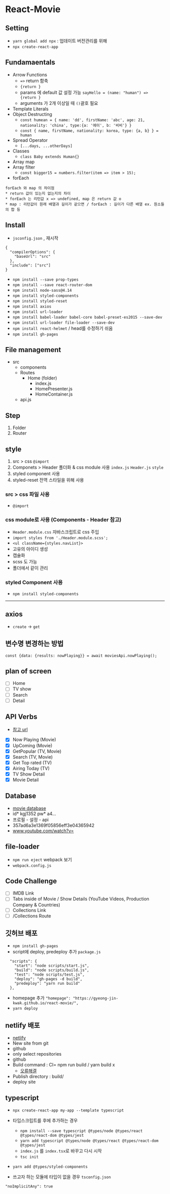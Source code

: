 # React-Movie

## Setting

- `yarn global add npx` : 업데이트 버전관리를 위해
- `npx create-react-app`

## Fundamaentals

- Arrow Functions
  - `=>` return 함축
  - `{return }`
  - params 에 default 값 설정 가능 `sayHello = (name: "human") => {return }`
  - arguments 가 2개 이상일 때 `()`괄호 필요
- Template Literals
- Object Destructing
  - `const humean = { name: 'dd', firstName: 'abc', age: 21, nationality: 'china', type:{a: '에이', b: '비비'} }`
  - `const { name, firstName, nationality: korea, type: {a, b} } = human`
- Spread Operator
  - `[...days, ...otherDays]`
- Classes
  - `class Baby extends Human{}`
- Array map
- Array filter
  - `const bigger15 = numbers.filter(item => item > 15);`
- forEach

```
forEach 와 map 의 차이점
* return 값이 있는지 없는지의 차이
* forEach 는 리턴값 x => undefined, map 은 return 값 o
* map : 리턴값이 원래 배열과 길이가 같으면 / forEach : 길이가 다른 배열 ex. 원소들의 합 등
```

## Install

- `jsconfig.json` , 재시작

```
{
  "compilerOptions": {
    "baseUrl": "src"
  },
  "include": ["src"]
}
```

- `npm install --save prop-types`
- `npm install --save react-router-dom`
- `npm install node-sass@4.14`
- `npm install styled-components`
- `npm install styled-reset`
- `npm install axios`
- `npm install url-loader`
- `npm install babel-loader babel-core babel-preset-es2015 --save-dev`
- `npm install url-loader file-loader --save-dev`
- `npm install react-helmet` / head를 수정하기 쉬움
- `npm install gh-pages`

## File management

- src
  - components
  - Routes
    - Home (folder)
      - index.js
      - HomePresenter.js
      - HomeContainer.js
  - api.js

## Step

1. Folder
2. Router

## style

1. src > css `@import`
2. Componets > Header 폴더화 &amp; css module 사용 `index.js` `Header.js` `style`
3. styled component 사용
4. styled-reset 전역 스타일을 위해 사용

### src > css 파일 사용

- `@import`

### css module로 사용 (Components - Header 참고)

- `Header.module.css` 자바스크립트로 css 주입
- `import styles from './Header.module.scss';`
- `<ul className={styles.navList}>`
- 고유의 아이디 생성
- 캡슐화
- scss 도 가능
- 폴더에서 같이 관리

### styled Component 사용

- `npm install styled-components`

---

## axios

- `create` -> `get`

## 변수명 변경하는 방법

`const {data: {results: nowPlaying}} = await moviesApi.nowPlaying();`

## plan of screen

- [ ] Home
- [ ] TV show
- [ ] Search
- [ ] Detail

## API Verbs

- [참고 url](https://developers.themoviedb.org/3/getting-started/introduction)

* [x] Now Playing (Movie)
* [x] UpComing (Movie)
* [x] GetPopular (TV, Movie)
* [x] Search (TV, Movie)
* [x] Get Top rated (TV)
* [x] Airing Today (TV)
* [x] TV Show Detail
* [x] Movie Detail

## Database

- [movie database](https://www.themoviedb.org/documentation/api)
- id* kgj1352 pw* a4...
- 프로필 - 설정 - api
- 357ad6a3e1369f05856eff3e04365942
- www.youtube.com/watch?v=

## file-loader

- `npm run eject` webpack 보기
- `webpack.config.js`

## Code Challenge

- [ ] IMDB Link
- [ ] Tabs inside of Movie / Show Details (YouTube Videos, Production Company & Countries)
- [ ] Collections Link
- [ ] /Collections Route

## 깃허브 배포

- `npm install gh-pages`
- script에 deploy, predeploy 추가 `package.js`

```
  "scripts": {
    "start": "node scripts/start.js",
    "build": "node scripts/build.js",
    "test": "node scripts/test.js",
    "deploy": "gh-pages -d build",
    "predeploy": "yarn run build"
  },
```

- homepage 추가
  `"homepage": "https://gyeong-jin-kwak.github.io/react-movie/",`
- `yarn deploy`

## netlify 배포

- [netlify](https://www.netlify.com/)
- New site from git
- github
- only select repositories
- github
- Build command : CI= npm run build / yarn build x
  - [오류해결](https://dev.to/kapi1/solved-treating-warnings-as-errors-because-of-process-env-ci-true-bk5)
- Publish directory : build/
- deploy site

## typescript

- `npx create-react-app my-app --template typescript`

- 타입스크립트를 후에 추가하는 경우
  - `npm install --save typescript @types/node @types/react @types/react-dom @types/jest`
  - `yarn add typescript @types/node @types/react @types/react-dom @types/jest`
  - `index.js` 를 `index.tsx`로 바꾸고 다시 시작
  - `tsc init`
- `yarn add @types/styled-components`
- 쓰고자 하는 모듈에 타입이 없을 경우 `tsconfig.json`

```
"noImplicitAny": true
```
